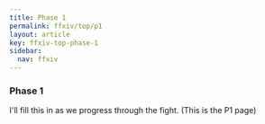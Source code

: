 ```yaml
---
title: Phase 1
permalink: ffxiv/top/p1
layout: article
key: ffxiv-top-phase-1
sidebar:
  nav: ffxiv
---
```

### Phase 1
I'll fill this in as we progress through the fight. (This is the P1 page)
